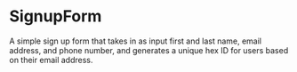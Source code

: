 # SignupForm
A simple sign up form that takes in as input first and last name, email address, and phone number, and generates a unique hex ID for users based on their email address.
